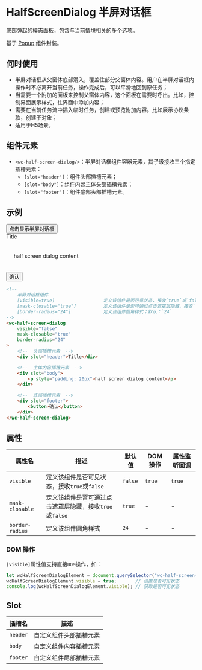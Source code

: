 # HalfScreenDialog 半屏对话框

底部弹起的模态面板，包含与当前情境相关的多个选项。

基于 [Popup](/feedback/popup) 组件封装。

## 何时使用

- 半屏对话框从父窗体底部滑入，覆盖住部分父窗体内容。用户在半屏对话框内操作时不必离开当前任务，操作完成后，可以平滑地回到原任务；
- 当需要一个附加的面板来控制父窗体内容，这个面板在需要时呼出。比如，控制界面展示样式，往界面中添加内容；
- 需要在当前任务流中插入临时任务，创建或预览附加内容。比如展示协议条款，创建子对象；
- 适用于H5场景。

## 组件元素

- `<wc-half-screen-dialog/>`：半屏对话框组件容器元素，其子级接收三个指定插槽元素：
    - `[slot="header"]`：组件头部插槽元素；
    - `[slot="body"]`：组件内容主体头部插槽元素；
    - `[slot="footer"]`：组件底部头部插槽元素。

## 示例

<output data-lang="示例">
    <button class="btn-half-screen-dialog">点击显示半屏对话框</button>
    <wc-half-screen-dialog border-radius="24">
        <div slot="header">Title</div>
        <div slot="body">
            <p style="padding: 20px;">half screen dialog content</p>
        </div>
        <button slot="footer" class="btn-half-screen-dialog-close">确认</button>
    </wc-half-screen-dialog>
</output>

<script>
    document.querySelector(".btn-half-screen-dialog").addEventListener("click", function() {
        document.querySelector("wc-half-screen-dialog").visible = true;
    });
    document.querySelector(".btn-half-screen-dialog-close").addEventListener("click", function() {
        document.querySelector("wc-half-screen-dialog").visible = false;
    });
</script>

```html
<!--
    半屏对话框组件
    [visible=true]                  定义该组件是否可见状态，接收`true`或`false`；默认`false`；当该值改变时可触发`changed`事件
    [mask-closable="true"]          定义该组件是否可通过点击遮罩层隐藏，接收`true`或`false`；默认`true`
    [border-radius="24"]            定义该组件圆角样式；默认：`24`
-->
<wc-half-screen-dialog
    visible="false"
    mask-closable="true"
    border-radius="24"
>
    <!--  头部插槽元素  -->
    <div slot="header">Title</div>

    <!--  主体内容插槽元素  -->
    <div slot="body">
        <p style="padding: 20px">half screen dialog content</p>
    </div>

    <!--  底部插槽元素  -->
    <div slot="footer">
        <button>确认</button>
    </div>
</wc-half-screen-dialog>
```

## 属性

| 属性名 | 描述 | 默认值 | DOM 操作 | 属性监听回调 |
| --- | --- | --- | --- | --- |
| `visible` | 定义该组件是否可见状态，接收`true`或`false` | `false` | `true` | `true` |
| `mask-closable` | 定义该组件是否可通过点击遮罩层隐藏，接收`true`或`false` | `true` | - | - |
| `border-radius` | 定义该组件圆角样式 | `24` | - | - |

### DOM 操作

`[visible]`属性值支持直接`DOM`操作，如：

```javascript
let wcHalfScreenDialogElement = document.querySelector("wc-half-screen-dialog");
wcHalfScreenDialogElement.visible = true;       // 设置是否可见状态
console.log(wcHalfScreenDialogElement.visible); // 获取是否可见状态
```

## Slot
插槽名 | 描述
--- | --- 
`header` |  自定义组件头部插槽元素
`body` |  自定义组件内容插槽元素
`footer` |  自定义组件尾部插槽元素
